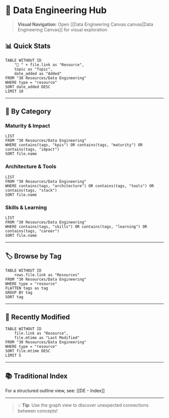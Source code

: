 # 🚀 Data Engineering Hub

> **Visual Navigation**: Open [[Data Engineering Canvas.canvas|Data Engineering Canvas]] for visual exploration

## 📊 Quick Stats

```dataview
TABLE WITHOUT ID
	"📄 " + file.link as "Resource",
	topic as "Topic",
	date_added as "Added"
FROM "30 Resources/Data Engineering"
WHERE type = "resource"
SORT date_added DESC
LIMIT 10
```

---

## 🎯 By Category

### Maturity & Impact
```dataview
LIST
FROM "30 Resources/Data Engineering"
WHERE contains(tags, "kpis") OR contains(tags, "maturity") OR contains(tags, "impact")
SORT file.name
```

### Architecture & Tools
```dataview
LIST
FROM "30 Resources/Data Engineering"
WHERE contains(tags, "architecture") OR contains(tags, "tools") OR contains(tags, "stack")
SORT file.name
```

### Skills & Learning
```dataview
LIST
FROM "30 Resources/Data Engineering"
WHERE contains(tags, "skills") OR contains(tags, "learning") OR contains(tags, "career")
SORT file.name
```

---

## 🏷️ Browse by Tag

```dataview
TABLE WITHOUT ID
	rows.file.link as "Resources"
FROM "30 Resources/Data Engineering"
WHERE type = "resource"
FLATTEN tags as tag
GROUP BY tag
SORT tag
```

---

## 🔗 Recently Modified

```dataview
TABLE WITHOUT ID
	file.link as "Resource",
	file.mtime as "Last Modified"
FROM "30 Resources/Data Engineering"
WHERE type = "resource"
SORT file.mtime DESC
LIMIT 5
```

---

## 📚 Traditional Index
For a structured outline view, see: [[DE - Index]]

---

> 💡 **Tip**: Use the graph view to discover unexpected connections between concepts!
